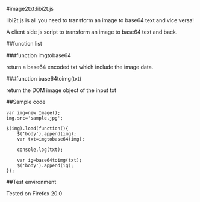 #image2txt:libi2t.js

libi2t.js is all you need to transform an image to base64 text and vice versa!

A client side js script to transform an image to base64 text and back.

##function list

###function imgtobase64

return a base64 encoded txt which include the image data.

###function base64toimg(txt)

return the DOM image object of the input txt

##Sample code

    var img=new Image();
    img.src='sample.jpg';
    
    $(img).load(function(){
        $('body').append(img);
    	var txt=imgtobase64(img);
        
    	console.log(txt);
        
    	var ig=base64toimg(txt);
    	$('body').append(ig);
    });

##Test environment

Tested on Firefox 20.0
